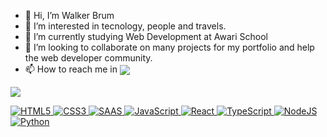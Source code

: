 - 👋 Hi, I’m Walker Brum 
- 👀 I’m interested in tecnology, people and travels. 
- 📜 I’m currently studying Web Development at Awari School
- 💞️ I’m looking to collaborate on many projects for my portfolio and help the web developer community.
- 📫 How to reach me in <a href="<https://www.linkedin.com/in/walkerlobato/>"><img align="center" src="https://img.shields.io/badge/LinkedIn-0077B5?style=for-the-badge&logo=linkedin&logoColor=white">

<img align="center" src="https://blog.nezaboodka.com/static/752c2972d32d37de804d07b2ce181ca7/ec2a6/593.face.jpg">

![HTML5](https://img.shields.io/badge/html5-%23E34F26.svg?style=for-the-badge&logo=html5&logoColor=white)
![CSS3](https://img.shields.io/badge/CSS3-1572B6?style=for-the-badge&logo=css3&logoColor=white)
![SAAS](https://img.shields.io/badge/Saas-CC6699?style=for-the-badge&logo=sass&logoColor=white)
![JavaScript](https://img.shields.io/badge/javascript-%23323330.svg?style=for-the-badge&logo=javascript&logoColor=%23F7DF1E)
![React](https://img.shields.io/badge/React-20232A?style=for-the-badge&logo=react&logoColor=61DAFB)
![TypeScript](https://img.shields.io/badge/typescript-%23007ACC.svg?style=for-the-badge&logo=typescript&logoColor=white)
![NodeJS](https://img.shields.io/badge/node.js-6DA55F?style=for-the-badge&logo=node.js&logoColor=white)
![Python](	https://img.shields.io/badge/Python-14354C?style=for-the-badge&logo=python&logoColor=white)
<!---

WalkerBrum/WalkerBrum is a ✨ special ✨ repository because its `README.md` (this file) appears on your GitHub profile.
You can click the Preview link to take a look at your changes.
--->
